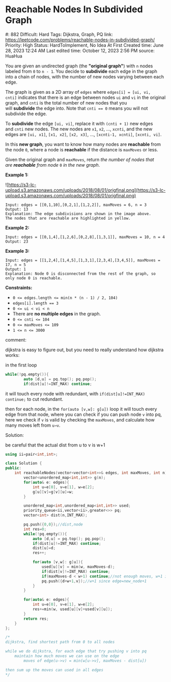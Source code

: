 # Reachable Nodes In Subdivided Graph

#: 882
Difficult: Hard
Tags: Dijkstra, Graph, PQ
link: https://leetcode.com/problems/reachable-nodes-in-subdivided-graph/
Priority: High
Status: HardToImplement, No Idea At First
Created time: June 28, 2023 12:24 AM
Last edited time: October 12, 2023 2:56 PM
source: HuaHua

You are given an undirected graph (the **"original graph"**) with `n` nodes labeled from `0` to `n - 1`. You decide to **subdivide** each edge in the graph into a chain of nodes, with the number of new nodes varying between each edge.

The graph is given as a 2D array of `edges` where `edges[i] = [ui, vi, cnti]` indicates that there is an edge between nodes `ui` and `vi` in the original graph, and `cnti` is the total number of new nodes that you will **subdivide** the edge into. Note that `cnti == 0` means you will not subdivide the edge.

To **subdivide** the edge `[ui, vi]`, replace it with `(cnti + 1)` new edges and `cnti` new nodes. The new nodes are `x1`, `x2`, ..., `xcnti`, and the new edges are `[ui, x1]`, `[x1, x2]`, `[x2, x3]`, ..., `[xcnti-1, xcnti]`, `[xcnti, vi]`.

In this **new graph**, you want to know how many nodes are **reachable** from the node `0`, where a node is **reachable** if the distance is `maxMoves` or less.

Given the original graph and `maxMoves`, return *the number of nodes that are **reachable** from node* `0` *in the new graph*.

**Example 1:**

![https://s3-lc-upload.s3.amazonaws.com/uploads/2018/08/01/origfinal.png](https://s3-lc-upload.s3.amazonaws.com/uploads/2018/08/01/origfinal.png)

```
Input: edges = [[0,1,10],[0,2,1],[1,2,2]], maxMoves = 6, n = 3
Output: 13
Explanation: The edge subdivisions are shown in the image above.
The nodes that are reachable are highlighted in yellow.

```

**Example 2:**

```
Input: edges = [[0,1,4],[1,2,6],[0,2,8],[1,3,1]], maxMoves = 10, n = 4
Output: 23

```

**Example 3:**

```
Input: edges = [[1,2,4],[1,4,5],[1,3,1],[2,3,4],[3,4,5]], maxMoves = 17, n = 5
Output: 1
Explanation: Node 0 is disconnected from the rest of the graph, so only node 0 is reachable.

```

**Constraints:**

- `0 <= edges.length <= min(n * (n - 1) / 2, 104)`
- `edges[i].length == 3`
- `0 <= ui < vi < n`
- There are **no multiple edges** in the graph.
- `0 <= cnti <= 104`
- `0 <= maxMoves <= 109`
- `1 <= n <= 3000`

comment: 

dijkstra is easy to figure out, but you need to really understand how dijkstra works:

in the first loop

```cpp
while(!pq.empty()){
		auto [d,u] = pq.top(); pq.pop();
		if(dist[u]!=INT_MAX) continue;
```

it will touch every node with redundant, with `if(dist[u]!=INT_MAX) continue;` to cut redundant.

then for each node, in the `for(auto [v,w]: g[u])` loop it will touch every edge from that node, where you can check if you can push node `v` into pq, here we check if `v` is valid by checking the `maxMoves`, and calculate how many moves left from `u→v`.

Solution:

be careful that the actual dist from u to v is w+1

```cpp
using ii=pair<int,int>;

class Solution {
public:
    int reachableNodes(vector<vector<int>>& edges, int maxMoves, int n) {
        vector<unordered_map<int,int>> g(n);
        for(auto& e: edges){
            int u=e[0], v=e[1], w=e[2];
            g[u][v]=g[v][u]=w;
        }

        unordered_map<int,unordered_map<int,int>> used;
        priority_queue<ii,vector<ii>,greater<>> pq;
        vector<int> dist(n,INT_MAX);

        pq.push({0,0});//dist,node
        int res=0;
        while(!pq.empty()){
            auto [d,u] = pq.top(); pq.pop();
            if(dist[u]!=INT_MAX) continue;
            dist[u]=d;
            res++;

            for(auto [v,w]: g[u]){
                used[u][v] = min(w, maxMoves-d);
                if(dist[v]!=INT_MAX) continue;
                if(maxMoves-d < w+1) continue;//not enough moves, w+1 is the actual dist of u->v
                pq.push({d+w+1,v});//w+1 since edge=new_node+1
            }
        }

        for(auto& e: edges){
            int u=e[0], v=e[1], w=e[2];
            res+=min(w, used[u][v]+used[v][u]);
        }
        return res;
    }
};

/*
dijkstra, find shortest path from 0 to all nodes

while we do dijkstra, for each edge that try pushing v into pq
    maintain how much moves we can use on the edge
        moves of edge(u->v) = min(w[u->v], maxMoves - dist[u])

then sum up the moves can used in all edges
*/
```